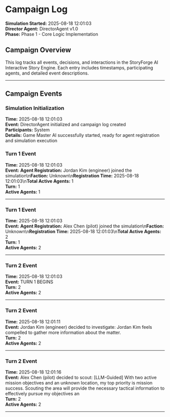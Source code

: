 # Campaign Log

**Simulation Started:** 2025-08-18 12:01:03  
**Director Agent:** DirectorAgent v1.0  
**Phase:** Phase 1 - Core Logic Implementation  

## Campaign Overview

This log tracks all events, decisions, and interactions in the StoryForge AI Interactive Story Engine.
Each entry includes timestamps, participating agents, and detailed event descriptions.

---

## Campaign Events

### Simulation Initialization
**Time:** 2025-08-18 12:01:03  
**Event:** DirectorAgent initialized and campaign log created  
**Participants:** System  
**Details:** Game Master AI successfully started, ready for agent registration and simulation execution


### Turn 1 Event
**Time:** 2025-08-18 12:01:03  
**Event:** **Agent Registration:** Jordan Kim (engineer) joined the simulation\n**Faction:** Unknown\n**Registration Time:** 2025-08-18 12:01:03\n**Total Active Agents:** 1  
**Turn:** 1  
**Active Agents:** 1  

---

### Turn 1 Event
**Time:** 2025-08-18 12:01:03  
**Event:** **Agent Registration:** Alex Chen (pilot) joined the simulation\n**Faction:** Unknown\n**Registration Time:** 2025-08-18 12:01:03\n**Total Active Agents:** 2  
**Turn:** 1  
**Active Agents:** 2  

---

### Turn 2 Event
**Time:** 2025-08-18 12:01:03  
**Event:** TURN 1 BEGINS  
**Turn:** 2  
**Active Agents:** 2  

---

### Turn 2 Event
**Time:** 2025-08-18 12:01:11  
**Event:** Jordan Kim (engineer) decided to investigate: Jordan Kim feels compelled to gather more information about the matter.  
**Turn:** 2  
**Active Agents:** 2  

---

### Turn 2 Event
**Time:** 2025-08-18 12:01:16  
**Event:** Alex Chen (pilot) decided to scout: [LLM-Guided] With two active mission objectives and an unknown location, my top priority is mission success. Scouting the area will provide the necessary tactical information to effectively pursue my objectives an  
**Turn:** 2  
**Active Agents:** 2  

---

